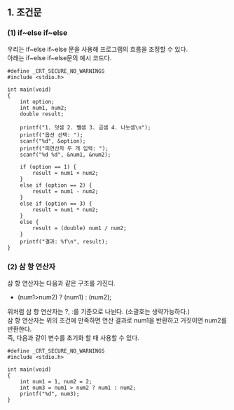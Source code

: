 <h2> <strong> 1. 조건문 </strong> </h2>

<h3> <strong> (1) if~else if~else </strong> </h3>

우리는 if~else if~else 문을 사용해 프로그램의 흐름을 조정할 수 있다. <br>
아래는 if~else if~else문의 예시 코드다.

```(c)
#define _CRT_SECURE_NO_WARNINGS
#include <stdio.h>

int main(void)
{
	int option;
	int num1, num2;
	double result;

	printf("1. 덧셈 2. 뺄셈 3. 곱셈 4. 나눗셈\n");
	printf("옵션 선택: ");
	scanf("%d", &option);
	printf("피연산자 두 개 입력: ");
	scanf("%d %d", &num1, &num2);

	if (option == 1) {
		result = num1 + num2;
	}
	else if (option == 2) {
		result = num1 - num2;
	}
	else if (option == 3) {
		result = num1 * num2;
	}
	else {
		result = (double) num1 / num2;
	}
	printf("결과: %f\n", result);
}
```

<h3> <strong> (2) 삼 항 연산자 </strong> </h3>

삼 항 연산자는 다음과 같은 구조를 가진다.

* (num1>num2) ? (num1) : (num2);

위처럼 삼 항 연산자는 ?, :를 기준으로 나뉜다. (소괄호는 생략가능하다.) <br>
삼 항 연산자는 위의 조건에 만족하면 연산 결과로 num1을 반환하고 거짓이면 num2를 반환한다. <br>
즉, 다음과 같이 변수를 초기화 할 때 사용할 수 있다.

```(c)
#define _CRT_SECURE_NO_WARNINGS
#include <stdio.h>

int main(void)
{
	int num1 = 1, num2 = 2;
	int num3 = num1 > num2 ? num1 : num2;
	printf("%d", num3);
}
```